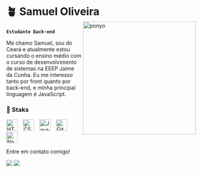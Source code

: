 # 🪴 Samuel Oliveira
<img align="right" alt="ponyo" title="ponyo" src="https://i.pinimg.com/originals/b9/d3/32/b9d33219ed886462bda14d790f81d388.gif" width="300" style="margin-top: -20px;">

**`Estudante Back-end`**

Me chamo Samuel, sou do Ceará e atualmente estou cursando
o ensino médio com <br> o curso de desenvolvimento de sistemas na EEEP Jaime da Cunha.
Eu me interesso <br> tanto por front quanto por back-end, e minha principal linguagem é
JavaScript.



### 🌱 Staks

<img  
    aling="left" 
    alt="HTML"
    title="HTML" 
    width="30px" 
    style="padding-right: 10px;" 
src="https://cdn.jsdelivr.net/gh/devicons/devicon@latest/icons/html5/html5-original.svg"
/>
<img 
    aling="left" 
    alt="CSS" 
    title="CSS"
    width="30px" 
    style="padding-right: 10px;" 
    src="https://cdn.jsdelivr.net/gh/devicons/devicon@latest/icons/css3/css3-original.svg" 
/>
<img 
    alingn="left" 
    alt="JavaScript" 
    title="JavaScript"
    width="30px" 
    style="padding-right: 10px;"
    src="https://cdn.jsdelivr.net/gh/devicons/devicon@latest/icons/javascript/javascript-original.svg" 
/>
<img
    alingn="left" 
    alt="Git" 
    title="Git"
    width="30px" 
    style="padding-right: 10px;"
    src="https://cdn.jsdelivr.net/gh/devicons/devicon@latest/icons/git/git-original.svg" /> 
<img
    alingn="left" 
    alt="NodeJs" 
    title="NodeJs"
    width="30px" 
    style="padding-right: 10px;"
    src="https://cdn.jsdelivr.net/gh/devicons/devicon@latest/icons/nodejs/nodejs-original.svg"
/>

Entre em contato comigo!

<div>
  <a href="https://www.instagram.com/samueloliveir4/" target="_blank"><img src="https://img.shields.io/badge/-Instagram-%23E4405F?style=for-the-badge&logo=instagram&logoColor=white" target="_blank"></a>
  <a href = "mailto:samueloliveirafreitas2008@gmail.com"><img src="https://img.shields.io/badge/-Gmail-%23333?style=for-the-badge&logo=gmail&logoColor=white" target="_blank"></a>
</div>
